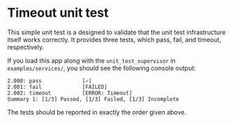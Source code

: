 # Timeout unit test

This simple unit test is a designed to validate that the unit test
infrastructure itself works correctly. It provides three tests, which
pass, fail, and timeout, respectively.


If you load this app along with the `unit_test_supervisor` in `examples/services/`,
you should see the following console output:

```
2.000: pass             [✓]
2.001: fail             [FAILED]
2.002: timeout          [ERROR: Timeout]
Summary 1: [1/3] Passed, [1/3] Failed, [1/3] Incomplete
```

The tests should be reported in exactly the order given above.
